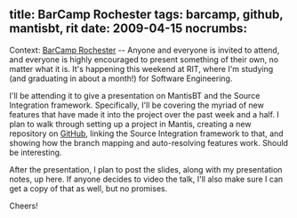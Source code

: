 title: BarCamp Rochester
tags: barcamp, github, mantisbt, rit
date: 2009-04-15
nocrumbs:
---
Context: <a href="http://www.barcamproc.org">BarCamp Rochester</a> -- Anyone and everyone is invited to attend, and everyone is highly encouraged to present something of their own, no matter what it is.  It's happening this weekend at RIT, where I'm studying (and graduating in about a month!) for Software Engineering.

I'll be attending it to give a presentation on MantisBT and the Source Integration framework.  Specifically, I'll be covering the myriad of new features that have made it into the project over the past week and a half.  I plan to walk through setting up a project in Mantis, creating a new repository on <a href="http://github.com">GitHub</a>, linking the Source Integration framework to that, and showing how the branch mapping and auto-resolving features work.  Should be interesting.

After the presentation, I plan to post the slides, along with my presentation notes, up here.  If anyone decides to video the talk, I'll also make sure I can get a copy of that as well, but no promises.

Cheers!
